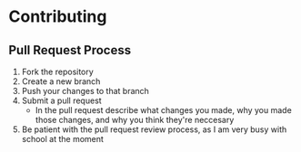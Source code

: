 # Contributing

## Pull Request Process

1. Fork the repository
2. Create a new branch
3. Push your changes to that branch
4. Submit a pull request
    - In the pull request describe what changes you made, why you made those changes, and why you think they're neccesary
5. Be patient with the pull request review process, as I am very busy with school at the moment

